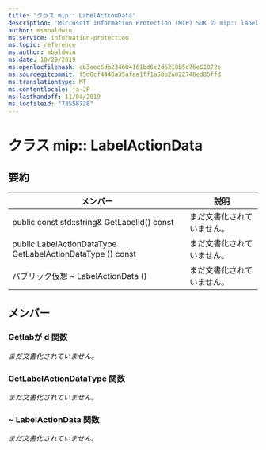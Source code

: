 ```yaml
---
title: 'クラス mip:: LabelActionData'
description: 'Microsoft Information Protection (MIP) SDK の mip:: labelactiondata クラスについて説明します。'
author: msmbaldwin
ms.service: information-protection
ms.topic: reference
ms.author: mbaldwin
ms.date: 10/29/2019
ms.openlocfilehash: cb3eec6db234604161bd6c2d6218b5d76e61072e
ms.sourcegitcommit: f5d8cf4440a35afaa1ff1a58b2a022740ed85ffd
ms.translationtype: MT
ms.contentlocale: ja-JP
ms.lasthandoff: 11/04/2019
ms.locfileid: "73558728"
---
```

# <a name="class-miplabelactiondata"></a>クラス mip:: LabelActionData 
  
## <a name="summary"></a>要約
 メンバー                        | 説明                                
--------------------------------|---------------------------------------------
public const std::string& GetLabelId() const  | まだ文書化されていません。
public LabelActionDataType GetLabelActionDataType () const  | まだ文書化されていません。
パブリック仮想 ~ LabelActionData ()  | まだ文書化されていません。
  
## <a name="members"></a>メンバー
  
### <a name="getlabelid-function"></a>Getlabが d 関数
_まだ文書化されていません。_

  
### <a name="getlabelactiondatatype-function"></a>GetLabelActionDataType 関数
_まだ文書化されていません。_

  
### <a name="labelactiondata-function"></a>~ LabelActionData 関数
_まだ文書化されていません。_
